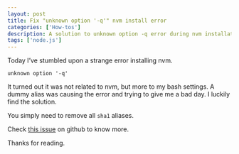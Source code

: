 ```yaml
---
layout: post
title: Fix "unknown option '-q'" nvm install error
categories: ['How-tos']
description: A solution to unknown option -q error during nvm installation
tags: ['node.js']
---
```


Today I’ve stumbled upon a strange error installing nvm.

```text
unknown option '-q'
```

It turned out it was not related to nvm, but more to my bash settings. A dummy alias was causing the error and trying to give me a bad day. I luckily find the solution.

You simply need to remove all ```sha1``` aliases.

Check [this issue](https://github.com/creationix/nvm/issues/536) on github to know more.

Thanks for reading.